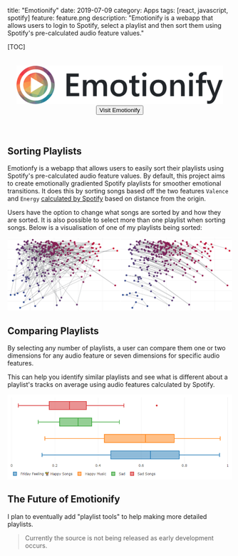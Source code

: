 title: "Emotionify"
date: 2019-07-09
category: Apps
tags: [react, javascript, spotify]
feature: feature.png
description: "Emotionify is a webapp that allows users to login to Spotify, select a playlist and then sort them using Spotify's pre-calculated audio feature values."

[TOC]

<div align="center" style="padding: 20px 20px 40px 20px">
    <img src="/post-assets/emotionify/emotionify-banner.png" alt="Emotionify Banner">
    <a href="https://emotionify.nitratine.net/"><button class="btn btn-outline-secondary" type="button">Visit Emotionify</button></a>
</div>

## Sorting Playlists
Emotionfy is a webapp that allows users to easily sort their playlists using Spotify's pre-calculated audio feature values. By default, this project aims to create emotionally gradiented Spotify playlists for smoother emotional transitions. It does this by sorting songs based off the two features `Valence` and `Energy` [calculated by Spotify](https://developer.spotify.com/documentation/web-api/reference/tracks/get-audio-features/) based on distance from the origin.

Users have the option to change what songs are sorted by and how they are sorted. It is also possible to select more than one playlist when sorting songs. Below is a visualisation of one of my playlists being sorted:

![Example Visualisation Sort of a Personal Playlist](/post-assets/emotionify/emotionify-sort-comparison.png)

## Comparing Playlists
By selecting any number of playlists, a user can compare them one or two dimensions for any audio feature or seven dimensions for specific audio features.

This can help you identify similar playlists and see what is different about a playlist's tracks on average using audio features calculated by Spotify.

![Example Visualisation Comparison of a Personal Playlists](/post-assets/emotionify/emotionify-compare-box-plot.png)


## The Future of Emotionify
I plan to eventually add "playlist tools" to help making more detailed playlists.

> Currently the source is not being released as early development occurs.

